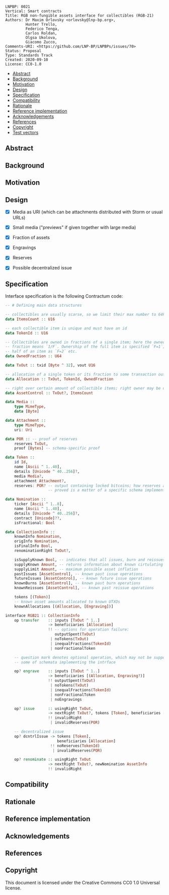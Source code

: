 ```
LNPBP: 0021
Vertical: Smart contracts
Title: RGB non-fungible assets interface for collectibles (RGB-21)
Authors: Dr Maxim Orlovsky <orlovsky@lnp-bp.org>,
         Hunter Trello,
         Federico Tenga,
         Carlos Roldan,
         Olgsa Ukolova,
         Giacomo Zucco,
Comments-URI: <https://github.com/LNP-BP/LNPBPs/issues/70>
Status: Proposal
Type: Standards Track
Created: 2020-09-10
License: CC0-1.0
```

- [Abstract](#abstract)
- [Background](#background)
- [Motivation](#motivation)
- [Design](#design)
- [Specification](#specification)
- [Compatibility](#compatibility)
- [Rationale](#rationale)
- [Reference implementation](#reference-implementation)
- [Acknowledgements](#acknowledgements)
- [References](#references)
- [Copyright](#copyright)
- [Test vectors](#test-vectors)


## Abstract


## Background


## Motivation


## Design

- [x] Media as URI (which can be attachments distributed with Storm or usual URLs)
- [x] Small media ("previews" if given together with large media)
- [x] Fraction of assets
- [x] Engravings
- [x] Reserves
- [x] Possible decentralized issue


## Specification

Interface specification is the following Contractum code:

```haskell
-- # Defining main data structures

-- collectibles are usually scarse, so we limit their max number to 64k
data ItemsCount :: U16

-- each collectible item is unique and must have an id
data TokenId :: U16

-- Collectibles are owned in fractions of a single item; here the owned
-- fraction means `1/F`. Ownership of the full item is specified `F=1`;
-- half of an item as `F=2` etc.
data OwnedFraction :: U64

data TxOut :: txid [Byte ^ 32], vout U16

-- allocation of a single token or its fraction to some transaction output
data Allocation :: TxOut, TokenId, OwnedFraction

-- right over certain amount of collectible items; right owner may be unknown
data AssetControl :: TxOut?, ItemsCount

data Media ::
    type MimeType,
    data [Byte]

data Attachment ::
    type MimeType,
    uri: Uri

data POR :: -- proof of reserves
    reserves TxOut,
    proof [Bytes] -- schema-specific proof 

data Token ::
    id Id,
    name [Ascii ^ 1..40],
    details [Unicode ^ 40..256]?,
    media Media?,
    attachment Attachment?,
    reserves: POR? -- output containing locked bitcoins; how reserves are
                   -- proved is a matter of a specific schema implementation

data Nomination :: 
    ticker [Ascii ^ 1..8],
    name [Ascii ^ 1..40],
    details [Unicode ^ 40..256]?,
    contract [Unicode]??,
    isFractional: Bool

data CollectionInfo ::
    knownInfo Nomination,
    origInfo Nomination,
    isFinalInfo Bool,
    renominationRight TxOut?,

    isSupplyKnown Bool, -- indicates that all issues, burn and reissues are known
    supplyKnown Amount, -- returns information about known cirtulating supply
    supplyLimit Amount, -- maximum possible asset inflation
    pastIssues [AssetControl], -- known past issue operations
    futureIssues [AssetControl], -- known future issue operations
    knownBurns [AssetControl], -- known past burn operations
    knownReissues [AssetControl], -- known past reissue operations

    tokens [(Token)]
    -- known asset amounts allocated to known UTXOs
    knownAllocations [(Allocation, [Engraving])]

interface RGB21 :: CollectionInfo
    op transfer    :: inputs [TxOut ^ 1..] 
                   -> beneficiaries [Allocation]
                   !! -- options for operation failure:
                      outputSpent(TxOut)
                    | noTokens(TxOut)
                    | inequalFractions(TokenId)
                    | nonFractionalToken

    -- question mark denotes optional operation, which may not be supported by 
    -- some of schemata implementing the intrface

    op? engrave    :: inputs [TxOut ^ 1..] 
                   -> beneficiaries [(Allocation, Engraving?)]
                   !! outputSpent(TxOut)
                    | noTokens(TxOut)
                    | inequalFractions(TokenId)
                    | nonFractionalToken
                    | noEngravings

    op? issue      :: usingRight TxOut, 
                   -> nextRight TxOut?, tokens [Token], beneficiaries [Allocation]
                   !! invalidRight
                    | invalidReserves(POR)

    -- decentralized issue
    op? dcntrlIssue -> tokens [Token], 
                       beneficiaries [Allocation]
                    !! noReserves(TokenId)
                     | invalidReserves(POR)

    op? renominate :: usingRight TxOut 
                   -> nextRight TxOut?, newNomination AssetInfo
                   !! invalidRight
```

## Compatibility


## Rationale


## Reference implementation


## Acknowledgements


## References


## Copyright

This document is licensed under the Creative Commons CC0 1.0 Universal license.
